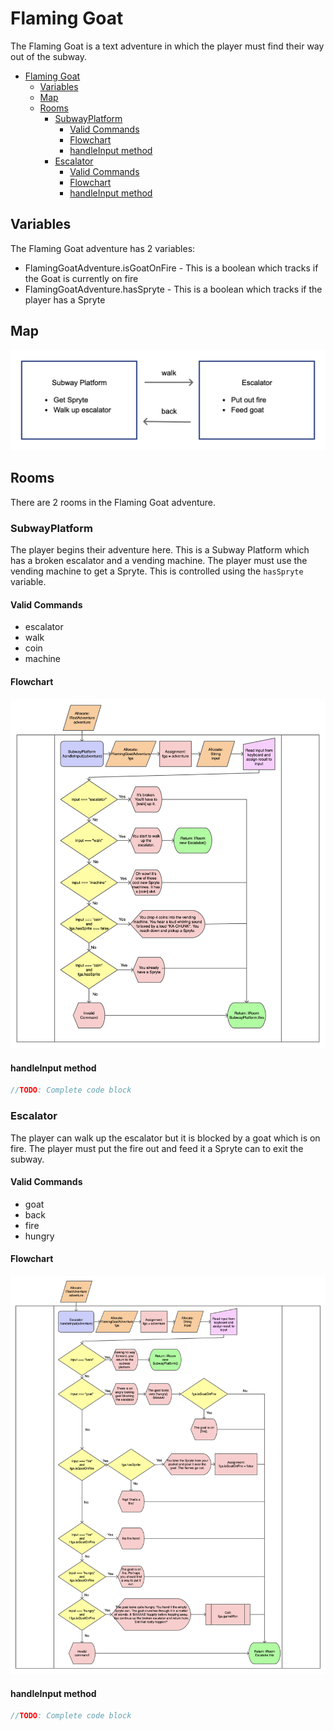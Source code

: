 # Flaming Goat

The Flaming Goat is a text adventure in which the player must find their way out
of the subway.

- [Flaming Goat](#flaming-goat)
  - [Variables](#variables)
  - [Map](#map)
  - [Rooms](#rooms)
    - [SubwayPlatform](#subwayplatform)
      - [Valid Commands](#valid-commands)
      - [Flowchart](#flowchart)
      - [handleInput method](#handleinput-method)
    - [Escalator](#escalator)
      - [Valid Commands](#valid-commands-1)
      - [Flowchart](#flowchart-1)
      - [handleInput method](#handleinput-method-1)

## Variables

The Flaming Goat adventure has 2 variables:

* FlamingGoatAdventure.isGoatOnFire - This is a boolean which tracks if the Goat
  is currently on fire
* FlamingGoatAdventure.hasSpryte - This is a boolean which tracks if the player
  has a Spryte

## Map

![Map of Flaming Goat Adventure](flowcharts/flaming-goat-map.png)

## Rooms

There are 2 rooms in the Flaming Goat adventure.

### SubwayPlatform

The player begins their adventure here. This is a Subway Platform which has a
broken escalator and a vending machine. The player must use the vending machine
to get a Spryte. This is controlled using the `hasSpryte` variable.

#### Valid Commands

* escalator
* walk
* coin
* machine

#### Flowchart

![Subway Platform Flowchart](flowcharts/SubwayPlatform-flowchart.png)

#### handleInput method

```typescript
//TODO: Complete code block
```

### Escalator

The player can walk up the escalator but it is blocked by a goat which is on
fire. The player must put the fire out and feed it a Spryte can to exit the
subway.

#### Valid Commands

* goat
* back
* fire
* hungry

#### Flowchart

![Escalator Flowchart](flowcharts/Escalator-flowchart.png)


#### handleInput method

```typescript
//TODO: Complete code block
```

